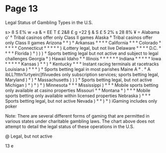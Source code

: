 # Page 13

Legal Status of Gambling Types in the U.S.

s> 8 S E% w =a & =
EE T £ 2&8 £ g =22 § &
S £ 5 2% s 28 8% ¥ =
Alabama o' ° Tribal casinos offer only Class Il games
Alaska ° Tribal casinos offer only Class Il games
Arizona ° ° ) °
Arkansas ° ° ° °
California ° ° °
Colorado ° ° ° ° °
Connecticut ° ° ° ° ° ) iLottery legal, but not live
Delaware ° ° ° °
D.C. ° ° ° °
Florida ) ° ) ) ) ° Sports betting legal but not active and subject to legal challenges
Georgia ° )
Hawaii
Idaho ° °
lllinois ° ° ° ° ° °
Indiana ° ° ° ° °
lowa ° ° ° ° °
Kansas ) ° ° ) °
Kentucky ° ° ° Instant racing terminals at racetracks
Louisiana ) ° ° ° ) ° Sports betting legal in most parishes
Maine A ° . ° A ibLL?tttn%rtyeirc]filvuedes only subscription services; sports betting legal,
Maryland ) ° ) °
Massachusetts ) ) ) ° Sports betting legal, but not active
Michigan ) ° ) ° ) ° )
Minnesota ° ° °
Mississippi ) ° ° ° Mobile sports betting only available at casino properties
Missouri ° °
Montana ° ) ° ° ° Mobile sports betting only available within licensed properties
Nebraska ) ° ° ° Sports betting legal, but not active
Nevada ) ° ° ) ° ) iGaming includes only poker

Note: There are several different forms of gaming that are permitted in various states under charitable gambling laws. The chart above does not attempt to detail
the legal status of these operations in the U.S.

@ Legal, but not active

13
e
